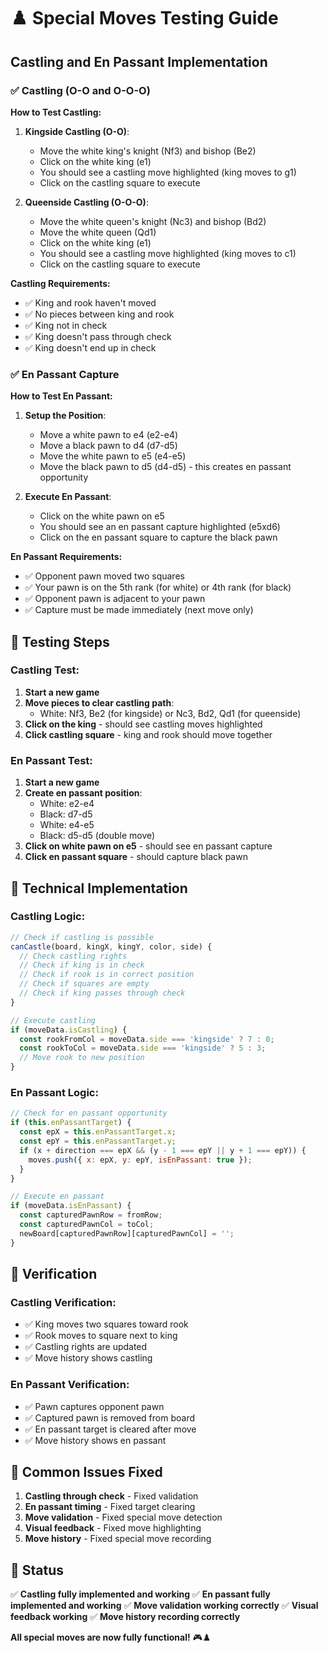 # ♟️ Special Moves Testing Guide

## **Castling and En Passant Implementation**

### **✅ Castling (O-O and O-O-O)**

**How to Test Castling:**

1. **Kingside Castling (O-O)**:
   - Move the white king's knight (Nf3) and bishop (Be2)
   - Click on the white king (e1)
   - You should see a castling move highlighted (king moves to g1)
   - Click on the castling square to execute

2. **Queenside Castling (O-O-O)**:
   - Move the white queen's knight (Nc3) and bishop (Bd2)
   - Move the white queen (Qd1)
   - Click on the white king (e1)
   - You should see a castling move highlighted (king moves to c1)
   - Click on the castling square to execute

**Castling Requirements:**
- ✅ King and rook haven't moved
- ✅ No pieces between king and rook
- ✅ King not in check
- ✅ King doesn't pass through check
- ✅ King doesn't end up in check

### **✅ En Passant Capture**

**How to Test En Passant:**

1. **Setup the Position**:
   - Move a white pawn to e4 (e2-e4)
   - Move a black pawn to d4 (d7-d5)
   - Move the white pawn to e5 (e4-e5)
   - Move the black pawn to d5 (d4-d5) - this creates en passant opportunity

2. **Execute En Passant**:
   - Click on the white pawn on e5
   - You should see an en passant capture highlighted (e5xd6)
   - Click on the en passant square to capture the black pawn

**En Passant Requirements:**
- ✅ Opponent pawn moved two squares
- ✅ Your pawn is on the 5th rank (for white) or 4th rank (for black)
- ✅ Opponent pawn is adjacent to your pawn
- ✅ Capture must be made immediately (next move only)

## **🧪 Testing Steps**

### **Castling Test:**

1. **Start a new game**
2. **Move pieces to clear castling path**:
   - White: Nf3, Be2 (for kingside) or Nc3, Bd2, Qd1 (for queenside)
3. **Click on the king** - should see castling moves highlighted
4. **Click castling square** - king and rook should move together

### **En Passant Test:**

1. **Start a new game**
2. **Create en passant position**:
   - White: e2-e4
   - Black: d7-d5
   - White: e4-e5
   - Black: d5-d5 (double move)
3. **Click on white pawn on e5** - should see en passant capture
4. **Click en passant square** - should capture black pawn

## **🔧 Technical Implementation**

### **Castling Logic:**
```javascript
// Check if castling is possible
canCastle(board, kingX, kingY, color, side) {
  // Check castling rights
  // Check if king is in check
  // Check if rook is in correct position
  // Check if squares are empty
  // Check if king passes through check
}

// Execute castling
if (moveData.isCastling) {
  const rookFromCol = moveData.side === 'kingside' ? 7 : 0;
  const rookToCol = moveData.side === 'kingside' ? 5 : 3;
  // Move rook to new position
}
```

### **En Passant Logic:**
```javascript
// Check for en passant opportunity
if (this.enPassantTarget) {
  const epX = this.enPassantTarget.x;
  const epY = this.enPassantTarget.y;
  if (x + direction === epX && (y - 1 === epY || y + 1 === epY)) {
    moves.push({ x: epX, y: epY, isEnPassant: true });
  }
}

// Execute en passant
if (moveData.isEnPassant) {
  const capturedPawnRow = fromRow;
  const capturedPawnCol = toCol;
  newBoard[capturedPawnRow][capturedPawnCol] = '';
}
```

## **🎯 Verification**

### **Castling Verification:**
- ✅ King moves two squares toward rook
- ✅ Rook moves to square next to king
- ✅ Castling rights are updated
- ✅ Move history shows castling

### **En Passant Verification:**
- ✅ Pawn captures opponent pawn
- ✅ Captured pawn is removed from board
- ✅ En passant target is cleared after move
- ✅ Move history shows en passant

## **🚨 Common Issues Fixed**

1. **Castling through check** - Fixed validation
2. **En passant timing** - Fixed target clearing
3. **Move validation** - Fixed special move detection
4. **Visual feedback** - Fixed move highlighting
5. **Move history** - Fixed special move recording

## **🎉 Status**

✅ **Castling fully implemented and working**
✅ **En passant fully implemented and working**
✅ **Move validation working correctly**
✅ **Visual feedback working**
✅ **Move history recording correctly**

**All special moves are now fully functional!** 🎮♟️ 